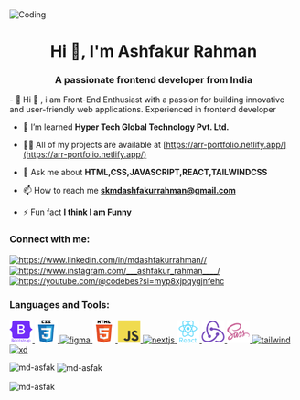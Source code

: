 <img align="center" alt="Coding" width="400" src="https://media1.tenor.com/m/2uyENRmiUt0AAAAC/coding.gif">
<h1 align="center">Hi 👋, I'm Ashfakur Rahman</h1>
<h3 align="center">A passionate frontend developer from India</h3>
<p>- 🌱 Hi 👋 , i am Front-End Enthusiast with a passion for building innovative and user-friendly web applications. Experienced in frontend developer</p>

- 🌱 I’m learned **Hyper Tech Global Technology Pvt. Ltd.**

- 👨‍💻 All of my projects are available at [https://arr-portfolio.netlify.app/](https://arr-portfolio.netlify.app/)

- 💬 Ask me about **HTML,CSS,JAVASCRIPT,REACT,TAILWINDCSS**

- 📫 How to reach me **skmdashfakurrahman@gmail.com**

- ⚡ Fun fact **I think I am Funny**

<h3 align="left">Connect with me:</h3>
<p align="left">
<a href="https://linkedin.com/in/https://www.linkedin.com/in/mdashfakurrahman//" target="blank"><img align="center" src="https://raw.githubusercontent.com/rahuldkjain/github-profile-readme-generator/master/src/images/icons/Social/linked-in-alt.svg" alt="https://www.linkedin.com/in/mdashfakurrahman//" height="30" width="40" /></a>
<a href="https://instagram.com/https://www.instagram.com/___ashfakur_rahman____/" target="blank"><img align="center" src="https://raw.githubusercontent.com/rahuldkjain/github-profile-readme-generator/master/src/images/icons/Social/instagram.svg" alt="https://www.instagram.com/___ashfakur_rahman____/" height="30" width="40" /></a>
<a href="https://www.youtube.com/c/https://youtube.com/@codebes?si=myp8xjpqygjnfehc" target="blank"><img align="center" src="https://raw.githubusercontent.com/rahuldkjain/github-profile-readme-generator/master/src/images/icons/Social/youtube.svg" alt="https://youtube.com/@codebes?si=myp8xjpqygjnfehc" height="30" width="40" /></a>
</p>

<h3 align="left">Languages and Tools:</h3>
<p align="left"> <a href="https://getbootstrap.com" target="_blank" rel="noreferrer"> <img src="https://raw.githubusercontent.com/devicons/devicon/master/icons/bootstrap/bootstrap-plain-wordmark.svg" alt="bootstrap" width="40" height="40"/> </a> <a href="https://www.w3schools.com/css/" target="_blank" rel="noreferrer"> <img src="https://raw.githubusercontent.com/devicons/devicon/master/icons/css3/css3-original-wordmark.svg" alt="css3" width="40" height="40"/> </a> <a href="https://www.figma.com/" target="_blank" rel="noreferrer"> <img src="https://www.vectorlogo.zone/logos/figma/figma-icon.svg" alt="figma" width="40" height="40"/> </a> <a href="https://www.w3.org/html/" target="_blank" rel="noreferrer"> <img src="https://raw.githubusercontent.com/devicons/devicon/master/icons/html5/html5-original-wordmark.svg" alt="html5" width="40" height="40"/> </a> <a href="https://developer.mozilla.org/en-US/docs/Web/JavaScript" target="_blank" rel="noreferrer"> <img src="https://raw.githubusercontent.com/devicons/devicon/master/icons/javascript/javascript-original.svg" alt="javascript" width="40" height="40"/> </a> <a href="https://nextjs.org/" target="_blank" rel="noreferrer"> <img src="https://cdn.worldvectorlogo.com/logos/nextjs-2.svg" alt="nextjs" width="40" height="40"/> </a> <a href="https://reactjs.org/" target="_blank" rel="noreferrer"> <img src="https://raw.githubusercontent.com/devicons/devicon/master/icons/react/react-original-wordmark.svg" alt="react" width="40" height="40"/> </a> <a href="https://redux.js.org" target="_blank" rel="noreferrer"> <img src="https://raw.githubusercontent.com/devicons/devicon/master/icons/redux/redux-original.svg" alt="redux" width="40" height="40"/> </a> <a href="https://sass-lang.com" target="_blank" rel="noreferrer"> <img src="https://raw.githubusercontent.com/devicons/devicon/master/icons/sass/sass-original.svg" alt="sass" width="40" height="40"/> </a> <a href="https://tailwindcss.com/" target="_blank" rel="noreferrer"> <img src="https://www.vectorlogo.zone/logos/tailwindcss/tailwindcss-icon.svg" alt="tailwind" width="40" height="40"/> </a> <a href="https://www.adobe.com/products/xd.html" target="_blank" rel="noreferrer"> <img src="https://cdn.worldvectorlogo.com/logos/adobe-xd.svg" alt="xd" width="40" height="40"/> </a> </p>

<p><img align="left" src="https://github-readme-stats.vercel.app/api/top-langs?username=md-asfak&show_icons=true&locale=en&layout=compact" alt="md-asfak" /></p>

<p>&nbsp;<img align="center" src="https://github-readme-stats.vercel.app/api?username=md-asfak&show_icons=true&locale=en" alt="md-asfak" /></p>

<p><img align="center" src="https://github-readme-streak-stats.herokuapp.com/?user=md-asfak&" alt="md-asfak" /></p>


